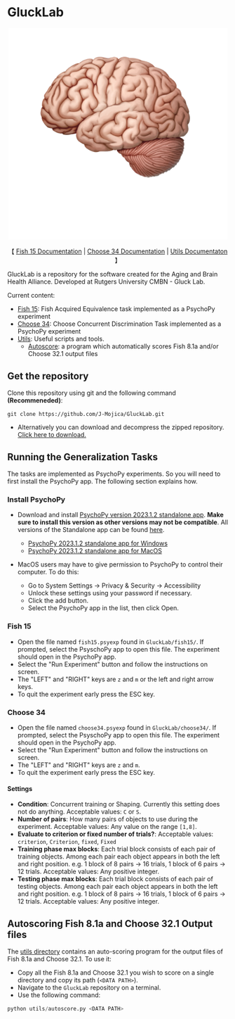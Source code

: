 # GluckLab

<div align="center">
  <a href="https://brainhealth.rutgers.edu/">
    <img src=./imgs/Rutgers-AgingAndBrainHealthAllianceLogo.png width=500/>
  </a>
</div>


<p align="center">
【 <a href="./documentation/fish15_documentation.md">Fish 15 Documentation</a> | <a href="./documentation/choose34_documentation.md">Choose 34 Documentation</a> | <a href="./documentation/utils_documentation.md">Utils Documentaton</a> 】
</p>

GluckLab is a repository for the software created for the Aging and Brain Health
Alliance. Developed at Rutgers University CMBN - Gluck Lab.

Current content:
- [Fish 15](./fish15/): Fish Acquired Equivalence task implemented as a PsychoPy experiment
- [Choose 34](./choose34/): Choose Concurrent Discrimination Task implemented as a PsychoPy experiment
- [Utils](./utils/): Useful scripts and tools.
  - [Autoscore](./utils/autoscore.py): a program which automatically scores Fish 8.1a and/or Choose 32.1 output files

## Get the repository

Clone this repository using git and the following command **(Recommeneded)**:

```text
git clone https://github.com/J-Mojica/GluckLab.git
```

- Alternatively you can download and decompress the zipped repository. [Click here to download.][GluckLabZippedRepo]

## Running the Generalization Tasks

The tasks are implemented as PsychoPy experiments. So you will need to 
first install the PsychoPy app. The following section explains how.

### Install PsychoPy

- Download and install [PsychoPy version 2023.1.2 standalone app][PyschoPy2023.1.2].
**Make sure to install this version as other versions may not be compatible**. 
All versions of the Standalone app can be found [here][PsychoPyReleases].
  - [PsychoPy 2023.1.2 standalone app for Windows][PyschoPy2023.1.2Windows]
  - [PsychoPy 2023.1.2 standalone app for MacOS][PyschoPy2023.1.2MacOS]
  
- MacOS users may have to give permission to PsychoPy to control their computer. To do this:
  - Go to System Settings -> Privacy & Security -> Accessibility
  - Unlock these settings using your password if necessary.
  - Click the add button.
  - Select the PsychoPy app in the list, then click Open.
  
### Fish 15

- Open the file named `fish15.psyexp` found in `GluckLab/fish15/`. If prompted,
select the PsyschoPy app to open this file. The experiment should open
in the PsychoPy app. 
- Select the "Run Experiment" button and follow the instructions on screen.
- The "LEFT" and "RIGHT" keys are `z` and `m` or the left and right arrow keys.
- To quit the experiment early press the ESC key.

### Choose 34

- Open the file named `choose34.psyexp` found in `GluckLab/choose34/`. If prompted,
select the PsyschoPy app to open this file. The experiment should open
in the PsychoPy app.
- Select the "Run Experiment" button and follow the instructions on screen.
- The "LEFT" and "RIGHT" keys are `z` and `m`.
- To quit the experiment early press the ESC key.
#### Settings
- **Condition**: Concurrent training or Shaping. Currently this setting does not do anything. Acceptable values: `C` or `S`.
- **Number of pairs**: How many pairs of objects to use during the experiment. Acceptable values: Any value on the range `[1,8]`.
- **Evaluate to criterion or fixed number of trials?**: Acceptable values: `criterion`, `Criterion`, `fixed`, `Fixed`
- **Training phase max blocks**: Each trial block consists of each pair of training objects. Among each pair each object
appears in both the left and right position. e.g. 1 block of 8 pairs -> 16 trials, 1 block of 6 pairs -> 12 trials.
Acceptable values: Any positive integer.
- **Testing phase max blocks**: Each trial block consists of each pair of testing objects. Among each pair each object
appears in both the left and right position. e.g. 1 block of 8 pairs -> 16 trials, 1 block of 6 pairs -> 12 trials.
Acceptable values: Any positive integer.

## Autoscoring Fish 8.1a and Choose 32.1 Output files

The [utils directory](./utils/) contains an auto-scoring program
for the output files of Fish 8.1a and Choose 32.1. To use it:

- Copy all the Fish 8.1a and Choose 32.1 you wish to score on a single
directory and copy its path (`<DATA PATH>`).
- Navigate to the `GluckLab` repository on a terminal.
- Use the following command:

```python
python utils/autoscore.py <DATA PATH>
```

[PsychoPyDownloadInstructions]: https://www.psychopy.org/download.html
[PsychoPyReleases]: https://github.com/psychopy/psychopy/releases
[PyschoPy2023.1.2]: https://github.com/psychopy/psychopy/releases/tag/2023.1.2
[PyschoPy2023.1.2Windows]: https://github.com/psychopy/psychopy/releases/download/2023.1.2/StandalonePsychoPy-2023.1.2-win64.exe
[PyschoPy2023.1.2MacOS]:[https://github.com/psychopy/psychopy/releases/download/2023.1.2/StandalonePsychoPy-2023.1.2-macOS.dmg]
[GluckLabZippedRepo]: https://github.com/J-Mojica/GluckLab/archive/refs/heads/main.zip
[RutgersBrainLogo]: ./imgs/Rutgers-AgingAndBrainHealthAllianceLogo.png
[RutgersBrainHealthWebsite]: https://brainhealth.rutgers.edu/


